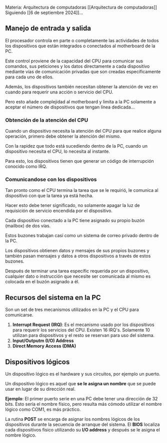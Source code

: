 Materia: Arquitectura de computadoras [[Arquitectura de computadoras]]
Siguiendo [[6 de septiembre 2024]]...

## Manejo de entrada y salida
El procesador controla en parte o completamente las actividades de todos los dispositivos que están integrados o conectados al motherboard de la PC.

Este control proviene de la capacidad del CPU para comunicar sus comandos, sus peticiones y los datos directamente a cada dispositivo mediante vías de comunicación privadas que son creadas específicamente para cada uno de ellos.

Además, los dispositivos también necesitan obtener la atención de vez en cuando para requerir una acción o servicio del CPU.

Pero esto añade complejidad al motherboard y limita a la PC solamente a aceptar el número de dispositivos que tengan línea dedicada...

### Obtención de la atención del CPU
Cuando un dispositivo necesita la atención del CPU para que realice alguna operación, primero debe obtener la atención del mismo.

Con la rapidez que todo está sucediendo dentro de la PC, cuando un dispositivo necesita el CPU, lo necesita al instante.

Para esto, los dispositivos tienen que generar un código de interrupción conocido como IRQ.

### Comunicandose con los dispositivos
Tan pronto como el CPU termina la tarea que se le requirió, le comunica al dispositivo con que la tarea ya está hecha.

Hacer esto debe tener significado, no solamente apagar la luz de requisición de servicio encendida por el dispositivo.

Cada dispositivo conectado a la PC tiene asignado su propio buzón (mailbox) de dos vías.

Estos buzones trabajan casí como un sistema de correo privado dentro de la PC.

Los dispositivos obtienen datos y mensajes de sus propios buzones y también pasan mensajes y datos a otros dispositivos a través de estos buzones.

Después de terminar una tarea específic requerida por un dispositivo, cualquier dato o instrucción que necesite ser comunicada al mismo es colocada en el buzón asignado a él.

## Recursos del sistema en la PC
Son un set de tres mecanismos utilizados en la PC y el CPU para comunicarse.

1. **Interrupt Request (IRQ)**: Es el mecanismo usado por los dispositivos para requerir los servicios del CPU. Existen 16 IRQ's. Solamente 10 utilizan para dispositivos y el resto se reservan para uso del sistema.
2. **Input/Outputm (I/O) Address**
3. **Direct Memory Access (DMA)**

## Dispositivos lógicos
Un dispositivo lógico es el hardware y sus circuitos, por ejemplo un puerto.

Un dispositivo lógico es aquel que **se le asigna un nombre** que se puede usar en lugar de su dirección real.

**Ejemplo**: El primer puerto serie en una PC debe tener una dirección de 32 bits. Esto sería el nombre físico, pero resulta más cómodo utilizar el nombre lógico como COM1, es más práctico.

La rutina **POST** se encarga de asignar los nombres lógicos de los dispositivos durante la secuencia de arranque del sistema. El **BIOS** localiza cada dispositivos físico utilizando su **I/O address** y después se le asigna el nombre lógico.